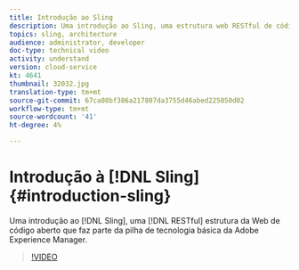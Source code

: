 ```yaml
---
title: Introdução ao Sling
description: Uma introdução ao Sling, uma estrutura web RESTful de código aberto que faz parte da pilha de tecnologia básica da Adobe Experience Manager.
topics: sling, architecture
audience: administrator, developer
doc-type: technical video
activity: understand
version: cloud-service
kt: 4641
thumbnail: 32032.jpg
translation-type: tm+mt
source-git-commit: 67ca08bf386a217807da3755d46abed225050d02
workflow-type: tm+mt
source-wordcount: '41'
ht-degree: 4%

---
```



# Introdução à [!DNL Sling] {#introduction-sling}

Uma introdução ao [!DNL Sling], uma [!DNL RESTful] estrutura da Web de código aberto que faz parte da pilha de tecnologia básica da Adobe Experience Manager.

>[!VIDEO](https://video.tv.adobe.com/v/32032/?quality=12&learn=on)